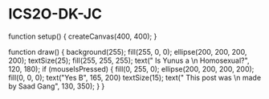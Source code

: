 # ICS2O-DK-JC
function setup() {
createCanvas(400, 400);
}

function draw() {
background(255);
fill(255, 0, 0);
ellipse(200, 200, 200, 200);
textSize(25);
fill(255, 255, 255);
text("   Is Yunus a \n Homosexual?", 120, 180);
if (mouseIsPressed) {
fill(0, 255, 0);
ellipse(200, 200, 200, 200);
fill(0, 0, 0);
text("Yes B", 165, 200)
textSize(15);
text("       This post was \n made by Saad Gang", 130, 350);
}
}
